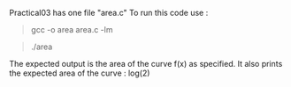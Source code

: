 Practical03 has one file
"area.c"
To run this code use : 
> gcc -o area area.c -lm

>./area

The expected output is the area of the curve f(x) as specified.
It also prints the expected area of the curve : log(2)
